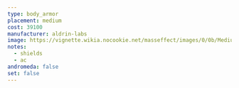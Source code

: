 ```yaml
---
type: body_armor
placement: medium
cost: 39100
manufacturer: aldrin-labs
image: https://vignette.wikia.nocookie.net/masseffect/images/0/0b/Medium-human-Onyx.png/revision/latest/scale-to-width-down/160?cb=20100209162437
notes:
  - shields
  - ac
andromeda: false
set: false
---
```

